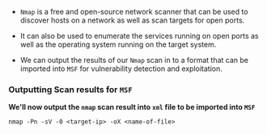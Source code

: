 
+ `Nmap` is a free and open-source network scanner that can be used to discover hosts on a network as well as scan targets for open ports.

+ It can also be used to enumerate the services running on open ports as well as the operating system running on the target system.

+ We can output the results of our `Nmap` scan in to a format that can be imported into `MSF` for vulnerability detection and exploitation.

### Outputting Scan results for `MSF`

**We'll now output the `nmap` scan result into `xml` file to be imported into `MSF`**

```
nmap -Pn -sV -0 <target-ip> -oX <name-of-file>
```
